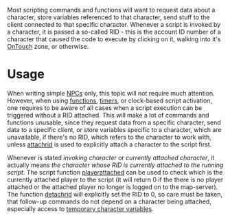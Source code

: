 Most scripting commands and functions will want to request data about a character, store variables referenced to that
character, send stuff to the client connected to that specific character. Whenever a script is invoked by a character,
it is passed a so-called RID - this is the account ID number of a character that caused the code to execute by clicking
on it, walking into it's [OnTouch](OnTouch "wikilink") zone, or otherwise.

# Usage

When writing simple [NPCs](NPC "wikilink") only, this topic will not require much attention. However, when using
[functions](Functions "wikilink"), [timers](Timers_(Scripting) "wikilink"), or clock-based script activation, one
requires to be aware of all cases when a script execution can be triggered without a RID attached. This will make a lot
of commands and functions unusable, since they request data from a specific character, send data to a specific client,
or store variables specific to a character, which are unavailable, if there's no RID, which refers to the character to
work with, unless [attachrid](attachrid "wikilink") is used to explicitly attach a character to the script first.

Whenever is stated *invoking character* or *currently attached character*, it actually means *the character whose RID is
currently attached to the running script*. The script function [playerattached](playerattached "wikilink") can be used
to check which is the currently attached player to the script (it will return 0 if the there is no player attached or
the attached player no longer is logged on to the map-server). The function [detachrid](detachrid "wikilink") will
explicitly set the RID to 0, so care must be taken, that follow-up commands do not depend on a character being attached,
especially access to [temporary character variables](../scripting/variables.md).
